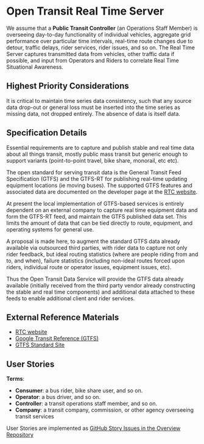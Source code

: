 <!--
 Copyright (C) 2022 Innovate for Vegas Foundation
 
 This file is part of ov-open-transit.
 
 ov-open-transit is free software: you can redistribute it and/or modify
 it under the terms of the GNU General Public License as published by
 the Free Software Foundation, either version 3 of the License, or
 (at your option) any later version.
 
 ov-open-transit is distributed in the hope that it will be useful,
 but WITHOUT ANY WARRANTY; without even the implied warranty of
 MERCHANTABILITY or FITNESS FOR A PARTICULAR PURPOSE.  See the
 GNU General Public License for more details.
 
 You should have received a copy of the GNU General Public License
 along with ov-open-transit.  If not, see <http://www.gnu.org/licenses/>.
-->

# Open Transit Real Time Server

We assume that a **Public Transit Controller** (an Operations Staff Member) is overseeing day-to-day functionality of individual vehicles, aggregate grid performance over particular time intervals, real-time route changes due to detour, traffic delays, rider services, rider issues, and so on. The Real Time Server captures transmitted data from vehicles, other traffic data if possible, and input from Operators and Riders to correlate Real Time Situational Awareness.

## Highest Priority Considerations

It is critical to maintain time series data consistency, such that any source data drop-out or general loss must be inserted into the time series as missing data, not dropped entirely. The absence of data is itself data.

## Specification Details

Essential requirements are to capture and publish stable and real time data about all things transit, mostly public mass transit but generic enough to support variants (point-to-point travel, bike share, monorail, etc etc).

The open standard for serving transit data is the General Transit Feed Specification (GTFS) and the GTFS-RT for publishing real-time updating equipment locations (ie moving buses). The supported GTFS features and associated data are documented on the developer page at the [RTC website](https://www.rtcsnv.com/ways-to-travel/transit-services/for-developers/).

At present the local implementation of GTFS-based services is entirely dependent on an external company to capture real time equipment data and form the GTFS-RT feed, and maintain the GTFS published data set. This limits the amount of data that can be tied directly to route, equipment, and operating systems for general use.

A proposal is made here, to augment the standard GTFS data already available via outsourced third parties, with rider data to capture not only rider feedback, but ideal routing statistics (where are people riding from and to, and when), failure statistics (including non-ideal routes forced upon riders, individual route or operator issues, equipment issues, etc).

Thus the Open Transit Data Service will provide the GTFS data already available (initially received from the third party vendor already constructing the stable and real time components) and additional data attached to these feeds to enable additional client and rider services.

## External Reference Materials

- [RTC website](https://www.rtcsnv.com/ways-to-travel/transit-services/for-developers/)
- [Google Transit Reference (GTFS)](https://developers.google.com/transit/site-map)
- [GTFS Standard Site](https://gtfs.org/)
  
## User Stories

**Terms**:

- **Consumer**: a bus rider, bike share user, and so on.
- **Operator**: a bus driver, and so on.
- **Controller**: a transit operations staff member, and so on.
- **Company**: a transit company, commission, or other agency overseeing transit services

User Stories are implemented as [GitHub Story Issues in the Overview Repository](https://github.com/InnovateForVegas/ov-open-transit/issues)

